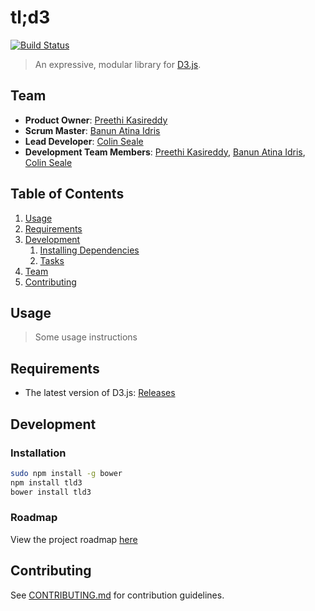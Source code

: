 # tl;d3
[![Build Status](https://travis-ci.org/pbc-labs/tld3.svg?branch=master)](https://travis-ci.org/pbc-labs/tld3)
> An expressive, modular library for [D3.js](https://github.com/mbostock/d3).

## Team

  - __Product Owner__: [Preethi Kasireddy](https://github.com/iam-peekay)
  - __Scrum Master__: [Banun Atina Idris](https://github.com/banunatina)
  - __Lead Developer__: [Colin Seale](https://github.com/ceseale)
  - __Development Team Members__: [Preethi Kasireddy](https://github.com/iam-peekay), [Banun Atina Idris](https://github.com/banunatina), [Colin Seale](https://github.com/ceseale)

## Table of Contents

1. [Usage](#Usage)
1. [Requirements](#requirements)
1. [Development](#development)
    1. [Installing Dependencies](#installing-dependencies)
    1. [Tasks](#tasks)
1. [Team](#team)
1. [Contributing](#contributing)

## Usage

> Some usage instructions

## Requirements

- The latest version of D3.js: [Releases](https://github.com/mbostock/d3/releases)

## Development

### Installation

```sh
sudo npm install -g bower
npm install tld3
bower install tld3
```

### Roadmap

View the project roadmap [here](LINK_TO_PROJECT_ISSUES)


## Contributing

See [CONTRIBUTING.md](CONTRIBUTING.md) for contribution guidelines.
